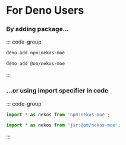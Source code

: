 # For Deno Users

### By adding package...

::: code-group
```sh [NPM]
deno add npm:nekos-moe
```
```sh [JSR]
deno add @om/nekos-moe
```
:::

### ...or using import specifier in code
::: code-group
```ts [NPM]
import * as nekos from 'npm:nekos-moe';
```
```ts [JSR]
import * as nekos from 'jsr:@om/nekos-moe';
```
:::
